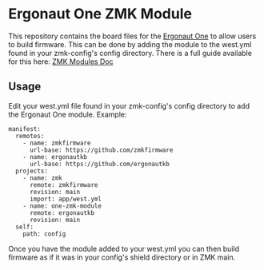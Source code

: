 # Ergonaut One ZMK Module

This repository contains the board files for the [Ergonaut One](https://github.com/ergonautkb/one/) to allow users to build firmware. 
This can be done by adding the module to the west.yml found in your zmk-config's config directory. 
There is a full guide available for this here: [ZMK Modules Doc](https://zmk.dev/docs/features/modules)

## Usage

Edit your west.yml file found in your zmk-config's config directory to add the Ergonaut One module. Example:

```
manifest:
  remotes:
    - name: zmkfirmware
      url-base: https://github.com/zmkfirmware
    - name: ergonautkb
      url-base: https://github.com/ergonautkb
  projects:
    - name: zmk
      remote: zmkfirmware
      revision: main
      import: app/west.yml
    - name: one-zmk-module
      remote: ergonautkb
      revision: main
  self:
    path: config
```
Once you have the module added to your west.yml you can then build firmware as if it was in your config's shield directory or in ZMK main.
